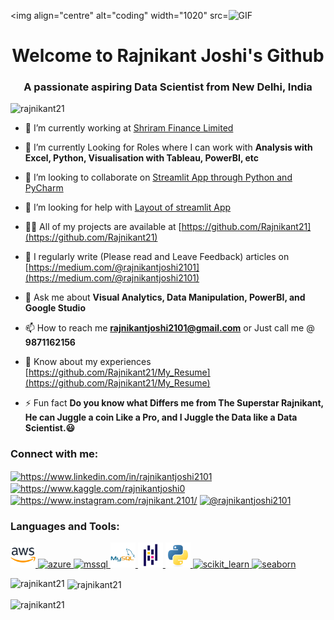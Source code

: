 <img align="centre" alt="coding" width="1020" src=![GIF](https://cdn.dribbble.com/users/5094323/screenshots/11184058/1.gif)
>

<h1 align="center">Welcome to Rajnikant Joshi's Github</h1>
<h3 align="center">A passionate aspiring Data Scientist from New Delhi, India</h3>

<p align="left"> <img src="https://komarev.com/ghpvc/?username=rajnikant21&label=Profile%20views&color=0e75b6&style=flat" alt="rajnikant21" /> </p>

- 🔭 I’m currently working at [Shriram Finance Limited](https://www.shriramfinance.in/)

- 🌱 I’m currently Looking for Roles where I can work with **Analysis with Excel, Python, Visualisation with Tableau, PowerBI, etc**

- 👯 I’m looking to collaborate on [Streamlit App through Python and PyCharm](https://github.com/Rajnikant21/My_Pycharm_app)

- 🤝 I’m looking for help with [Layout of streamlit App](https://github.com/Rajnikant21/App_Layout_Design)

- 👨‍💻 All of my projects are available at [https://github.com/Rajnikant21](https://github.com/Rajnikant21)

- 📝 I regularly write (Please read and Leave Feedback) articles on [https://medium.com/@rajnikantjoshi2101](https://medium.com/@rajnikantjoshi2101)

- 💬 Ask me about **Visual Analytics, Data Manipulation, PowerBI, and Google Studio**

- 📫 How to reach me **rajnikantjoshi2101@gmail.com** or Just call me @ **9871162156**

- 📄 Know about my experiences [https://github.com/Rajnikant21/My_Resume](https://github.com/Rajnikant21/My_Resume)

- ⚡ Fun fact **Do you know what Differs me from The Superstar Rajnikant, He can Juggle a coin Like a Pro, and I Juggle the Data like a Data Scientist.😃**

<h3 align="left">Connect with me:</h3>
<p align="left">
<a href="https://linkedin.com/in/https://www.linkedin.com/in/rajnikantjoshi2101" target="blank"><img align="center" src="https://raw.githubusercontent.com/rahuldkjain/github-profile-readme-generator/master/src/images/icons/Social/linked-in-alt.svg" alt="https://www.linkedin.com/in/rajnikantjoshi2101" height="30" width="40" /></a>
<a href="https://kaggle.com/https://www.kaggle.com/rajnikantjoshi0" target="blank"><img align="center" src="https://raw.githubusercontent.com/rahuldkjain/github-profile-readme-generator/master/src/images/icons/Social/kaggle.svg" alt="https://www.kaggle.com/rajnikantjoshi0" height="30" width="40" /></a>
<a href="https://instagram.com/https://www.instagram.com/rajnikant.2101/" target="blank"><img align="center" src="https://raw.githubusercontent.com/rahuldkjain/github-profile-readme-generator/master/src/images/icons/Social/instagram.svg" alt="https://www.instagram.com/rajnikant.2101/" height="30" width="40" /></a>
<a href="https://medium.com/@rajnikantjoshi2101" target="blank"><img align="center" src="https://raw.githubusercontent.com/rahuldkjain/github-profile-readme-generator/master/src/images/icons/Social/medium.svg" alt="@rajnikantjoshi2101" height="30" width="40" /></a>
</p>

<h3 align="left">Languages and Tools:</h3>
<p align="left"> <a href="https://aws.amazon.com" target="_blank" rel="noreferrer"> <img src="https://raw.githubusercontent.com/devicons/devicon/master/icons/amazonwebservices/amazonwebservices-original-wordmark.svg" alt="aws" width="40" height="40"/> </a> <a href="https://azure.microsoft.com/en-in/" target="_blank" rel="noreferrer"> <img src="https://www.vectorlogo.zone/logos/microsoft_azure/microsoft_azure-icon.svg" alt="azure" width="40" height="40"/> </a> <a href="https://www.microsoft.com/en-us/sql-server" target="_blank" rel="noreferrer"> <img src="https://www.svgrepo.com/show/303229/microsoft-sql-server-logo.svg" alt="mssql" width="40" height="40"/> </a> <a href="https://www.mysql.com/" target="_blank" rel="noreferrer"> <img src="https://raw.githubusercontent.com/devicons/devicon/master/icons/mysql/mysql-original-wordmark.svg" alt="mysql" width="40" height="40"/> </a> <a href="https://pandas.pydata.org/" target="_blank" rel="noreferrer"> <img src="https://raw.githubusercontent.com/devicons/devicon/2ae2a900d2f041da66e950e4d48052658d850630/icons/pandas/pandas-original.svg" alt="pandas" width="40" height="40"/> </a> <a href="https://www.python.org" target="_blank" rel="noreferrer"> <img src="https://raw.githubusercontent.com/devicons/devicon/master/icons/python/python-original.svg" alt="python" width="40" height="40"/> </a> <a href="https://scikit-learn.org/" target="_blank" rel="noreferrer"> <img src="https://upload.wikimedia.org/wikipedia/commons/0/05/Scikit_learn_logo_small.svg" alt="scikit_learn" width="40" height="40"/> </a> <a href="https://seaborn.pydata.org/" target="_blank" rel="noreferrer"> <img src="https://seaborn.pydata.org/_images/logo-mark-lightbg.svg" alt="seaborn" width="40" height="40"/> </a> </p>

<p><img align="left" src="https://github-readme-stats.vercel.app/api/top-langs?username=rajnikant21&show_icons=true&locale=en&layout=compact" alt="rajnikant21" /></p>

<p>&nbsp;<img align="center" src="https://github-readme-stats.vercel.app/api?username=rajnikant21&show_icons=true&locale=en" alt="rajnikant21" /></p>

<p><img align="center" src="https://github-readme-streak-stats.herokuapp.com/?user=rajnikant21&" alt="rajnikant21" /></p>

